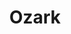 ---
title: Ozark
crosslinks:
- ozarks
- Italian
- TVDetails
- MasterofNone
- todayilearned
- OopsDidntMeanTo
- Quarry
---